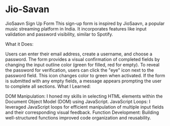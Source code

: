 # Jio-Savan
JioSaavn Sign Up Form
This sign-up form is inspired by JioSaavn, a popular music streaming platform in India. It incorporates features like input validation and password visibility, similar to Spotify.

What it Does:

Users can enter their email address, create a username, and choose a password.
The form provides a visual confirmation of completed fields by changing the input outline color (green for filled, red for empty).
To reveal the password for verification, users can click the "eye" icon next to the password field. This icon changes color to green when activated.
If the form is submitted with any empty fields, a message appears prompting the user to complete all sections.
What I Learned:

DOM Manipulation: I honed my skills in selecting HTML elements within the Document Object Model (DOM) using JavaScript.
JavaScript Loops: I leveraged JavaScript loops for efficient manipulation of multiple input fields and their corresponding visual feedback.
Function Development: Building well-structured functions improved code organization and reusability.
